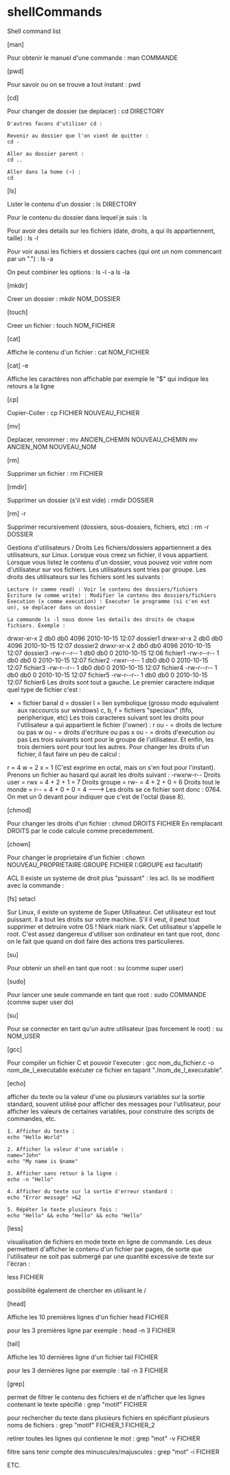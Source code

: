# shellCommands
Shell command list

[man]

Pour obtenir le manuel d'une commande :
man COMMANDE 


[pwd]

Pour savoir ou on se trouve a tout instant :
pwd


[cd]

Pour changer de dossier (se deplacer) :
cd DIRECTORY

    D'autres facons d'utiliser cd :

    Revenir au dossier que l'on vient de quitter :
    cd -

    Aller au dossier parent :
    cd ..

    Aller dans la home (~) :
    cd


[ls]

Lister le contenu d'un dossier :
ls DIRECTORY

Pour le contenu du dossier dans lequel je suis :
ls

Pour avoir des details sur les fichiers (date, droits, a qui ils appartiennent, taille) :
ls -l

Pour voir aussi les fichiers et dossiers caches (qui ont un nom commencant par un ".") :
ls -a

On peut combiner les options :
ls -l -a
ls -la


[mkdir]

Creer un dossier :
mkdir NOM_DOSSIER


[touch]

Creer un fichier :
touch NOM_FICHIER


[cat]

Affiche le contenu d'un fichier :
cat NOM_FICHIER


[cat] -e

Affiche les caractères non affichable
par exemple le "$" qui indique les retours a la ligne 


[cp]

Copier-Coller :
cp FICHIER NOUVEAU_FICHIER


[mv]

Deplacer, renommer :
mv ANCIEN_CHEMIN NOUVEAU_CHEMIN
mv ANCIEN_NOM NOUVEAU_NOM


[rm]

Supprimer un fichier :
rm FICHIER


[rmdir]

Supprimer un dossier (s'il est vide) :
rmdir DOSSIER


[rm] -r

Supprimer recursivement (dossiers, sous-dossiers, fichiers, etc) :
rm -r DOSSIER

Gestions d'utilisateurs / Droits
Les fichiers/dossiers appartiennent a des utilisateurs, sur Linux.
Lorsque vous creez un fichier, il vous appartient.
Lorsque vous listez le contenu d'un dossier, vous pouvez voir votre nom d'utilisateur sur vos fichiers.
Les utilisateurs sont tries par groupe.
Les droits des utilisateurs sur les fichiers sont les suivants :

    Lecture (r comme read) : Voir le contenu des dossiers/fichiers
    Ecriture (w comme write) : Modifier le contenu des dossiers/fichiers
    Execution (x comme execution) : Executer le programme (si c'en est un), se deplacer dans un dossier
    
    La commande ls -l nous donne les details des droits de chaque fichiers. Exemple :

drwxr-xr-x 2 db0 db0 4096 2010-10-15 12:07 dossier1
drwxr-xr-x 2 db0 db0 4096 2010-10-15 12:07 dossier2
drwxr-xr-x 2 db0 db0 4096 2010-10-15 12:07 dossier3
-rw-r--r-- 1 db0 db0    0 2010-10-15 12:06 fichier1
-rw-r--r-- 1 db0 db0    0 2010-10-15 12:07 fichier2
-rwxr--r-- 1 db0 db0    0 2010-10-15 12:07 fichier3
-rw-r--r-- 1 db0 db0    0 2010-10-15 12:07 fichier4
-rw-r--r-- 1 db0 db0    0 2010-10-15 12:07 fichier5
-rw-r--r-- 1 db0 db0    0 2010-10-15 12:07 fichier6
Les droits sont tout a gauche.
Le premier caractere indique quel type de fichier c'est :

- = fichier banal
d = dossier
l = lien symbolique (grosso modo equivalent aux raccourcis sur windows)
c, b, f = fichiers "speciaux" (fifo, peripherique, etc)
Les trois caracteres suivant sont les droits pour l'utilisateur a qui appartient le fichier (l'owner) :
r ou - = droits de lecture ou pas
w ou - = droits d'ecriture ou pas
x ou - = droits d'execution ou pas
Les trois suivants sont pour le groupe de l'utilisateur.
Et enfin, les trois derniers sont pour tout les autres.
Pour changer les droits d'un fichier, il faut faire un peu de calcul :

r = 4
w = 2
x = 1
(C'est exprime en octal, mais on s'en fout pour l'instant).
Prenons un fichier au hasard qui aurait les droits suivant :
-rwxrw-r--
Droits user = rwx = 4 + 2 + 1 = 7
Droits groupe = rw- = 4 + 2 + 0 = 6
Droits tout le monde = r-- = 4 + 0 + 0 = 4
---> Les droits se ce fichier sont donc : 0764.
On met un 0 devant pour indiquer que c'est de l'octal (base 8).


[chmod]

Pour changer les droits d'un fichier :
chmod DROITS FICHIER
En remplacant DROITS par le code calcule comme precedemment.


[chown]

Pour changer le proprietaire d'un fichier :
chown NOUVEAU_PROPRIETAIRE:GROUPE FICHIER
(:GROUPE est facultatif)

ACL
Il existe un systeme de droit plus "puissant" : les acl. Ils se modifient avec la commande :


[fs] setacl

Sur Linux, il existe un systeme de Super Utilisateur.
Cet utilisateur est tout puissant. Il a tout les droits sur votre machine.
S'il il veut, il peut tout supprimer et detruire votre OS ! Niark niark niark.
Cet utilisateur s'appelle le root.
C'est assez dangereux d'utiliser son ordinateur en tant que root, donc on le fait que quand on doit faire des actions tres particulieres.


[su]

Pour obtenir un shell en tant que root :
su
(comme super user)


[sudo]

Pour lancer une seule commande en tant que root :
sudo COMMANDE
(comme super user do)


[su]

Pour se connecter en tant qu'un autre utilisateur (pas forcement le root) :
su NOM_USER


[gcc]

Pour compiler un fichier C et pouvoir l'executer :
gcc nom_du_fichier.c -o nom_de_l_executable
exécuter ce fichier en tapant "./nom_de_l_executable".


[echo]

afficher du texte ou la valeur d'une ou plusieurs variables sur la sortie standard, souvent utilisé pour afficher des messages pour l'utilisateur, pour afficher les valeurs de certaines variables, pour construire des scripts de commandes, etc.

    1. Afficher du texte :
    echo "Hello World"

    2. Afficher la valeur d'une variable :
    name="John"
    echo "My name is $name"

    3. Afficher sans retour à la ligne :
    echo -n "Hello"

    4. Afficher du texte sur la sortie d'erreur standard :
    echo "Error message" >&2

    5. Répéter le texte plusieurs fois :
    echo "Hello" && echo "Hello" && echo "Hello"


[less] 

 visualisation de fichiers en mode texte en ligne de commande. Les deux permettent d'afficher le contenu d'un fichier par pages, de sorte que l'utilisateur ne soit pas submergé par une quantité excessive de texte sur l'écran : 

less FICHIER

possibilité également de chercher en utilisant le / 


[head]

Affiche les 10 premières lignes d'un fichier
head FICHIER

pour les 3 premières ligne par exemple :
head -n 3 FICHIER


[tail]

Affiche les 10 dernières ligne d'un fichier 
tail FICHIER

pour les 3 dernières ligne par exemple :
tail -n 3 FICHIER


[grep]

permet de filtrer le contenu des fichiers et de n'afficher que les lignes contenant le texte spécifié :
grep "motif" FICHIER

pour rechercher du texte dans plusieurs fichiers en spécifiant plusieurs noms de fichiers :
grep "motif" FICHIER_1 FICHIER_2

retirer toutes les lignes qui contienne le mot :
grep "mot" -v  FICHIER

filtre sans tenir compte des minuscules/majuscules : 
grep "mot" -i FICHIER

ETC. 